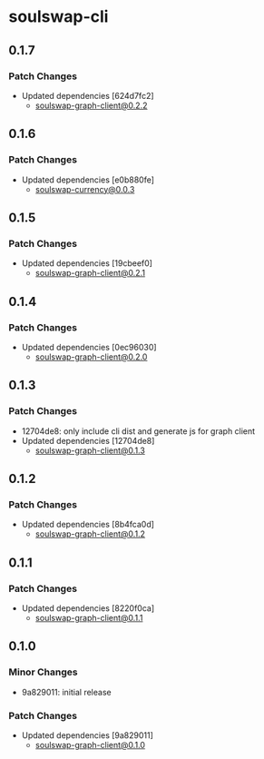 # soulswap-cli

## 0.1.7

### Patch Changes

- Updated dependencies [624d7fc2]
  - soulswap-graph-client@0.2.2

## 0.1.6

### Patch Changes

- Updated dependencies [e0b880fe]
  - soulswap-currency@0.0.3

## 0.1.5

### Patch Changes

- Updated dependencies [19cbeef0]
  - soulswap-graph-client@0.2.1

## 0.1.4

### Patch Changes

- Updated dependencies [0ec96030]
  - soulswap-graph-client@0.2.0

## 0.1.3

### Patch Changes

- 12704de8: only include cli dist and generate js for graph client
- Updated dependencies [12704de8]
  - soulswap-graph-client@0.1.3

## 0.1.2

### Patch Changes

- Updated dependencies [8b4fca0d]
  - soulswap-graph-client@0.1.2

## 0.1.1

### Patch Changes

- Updated dependencies [8220f0ca]
  - soulswap-graph-client@0.1.1

## 0.1.0

### Minor Changes

- 9a829011: initial release

### Patch Changes

- Updated dependencies [9a829011]
  - soulswap-graph-client@0.1.0
